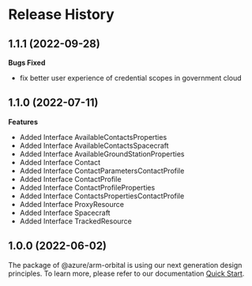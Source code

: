 # Release History

## 1.1.1 (2022-09-28)

**Bugs Fixed**

  -  fix better user experience of credential scopes in government cloud

## 1.1.0 (2022-07-11)
    
**Features**

  - Added Interface AvailableContactsProperties
  - Added Interface AvailableContactsSpacecraft
  - Added Interface AvailableGroundStationProperties
  - Added Interface Contact
  - Added Interface ContactParametersContactProfile
  - Added Interface ContactProfile
  - Added Interface ContactProfileProperties
  - Added Interface ContactsPropertiesContactProfile
  - Added Interface ProxyResource
  - Added Interface Spacecraft
  - Added Interface TrackedResource
    
    
## 1.0.0 (2022-06-02)

The package of @azure/arm-orbital is using our next generation design principles. To learn more, please refer to our documentation [Quick Start](https://aka.ms/js-track2-quickstart).
